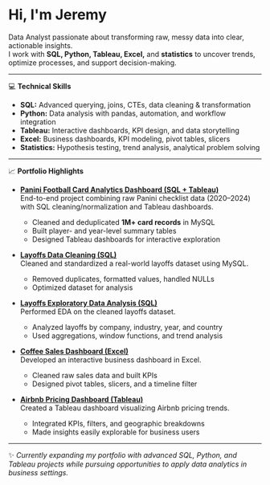 # Hi, I'm Jeremy  

Data Analyst passionate about transforming raw, messy data into clear, actionable insights.  
I work with **SQL, Python, Tableau, Excel,** and **statistics** to uncover trends, optimize processes, and support decision-making.  

---

💻 **Technical Skills**  
- **SQL:** Advanced querying, joins, CTEs, data cleaning & transformation  
- **Python:** Data analysis with pandas, automation, and workflow integration  
- **Tableau:** Interactive dashboards, KPI design, and data storytelling  
- **Excel:** Business dashboards, KPI modeling, pivot tables, slicers  
- **Statistics:** Hypothesis testing, trend analysis, analytical problem solving  

---

📈 **Portfolio Highlights**  

- [**Panini Football Card Analytics Dashboard (SQL + Tableau)**](https://github.com/jkselig/panini-dashboard)  
  End-to-end project combining raw Panini checklist data (2020–2024) with SQL cleaning/normalization and Tableau dashboards.  
  - Cleaned and deduplicated **1M+ card records** in MySQL  
  - Built player- and year-level summary tables  
  - Designed Tableau dashboards for interactive exploration  

- [**Layoffs Data Cleaning (SQL)**](https://github.com/jkselig/layoffs-data-cleaning)  
  Cleaned and standardized a real-world layoffs dataset using MySQL.  
  - Removed duplicates, formatted values, handled NULLs  
  - Optimized dataset for analysis  

- [**Layoffs Exploratory Data Analysis (SQL)**](https://github.com/jkselig/layoffs-eda)  
  Performed EDA on the cleaned layoffs dataset.  
  - Analyzed layoffs by company, industry, year, and country  
  - Used aggregations, window functions, and trend analysis  

- [**Coffee Sales Dashboard (Excel)**](https://github.com/jkselig/coffee-sales-dashboard)  
  Developed an interactive business dashboard in Excel.  
  - Cleaned raw sales data and built KPIs  
  - Designed pivot tables, slicers, and a timeline filter  

- [**Airbnb Pricing Dashboard (Tableau)**](https://public.tableau.com/views/AirBnBAveragePriceProject/Dashboard1)  
  Created a Tableau dashboard visualizing Airbnb pricing trends.  
  - Integrated KPIs, filters, and geographic breakdowns  
  - Made insights easily explorable for business users  

---

✨ *Currently expanding my portfolio with advanced SQL, Python, and Tableau projects while pursuing opportunities to apply data analytics in business settings.*  
